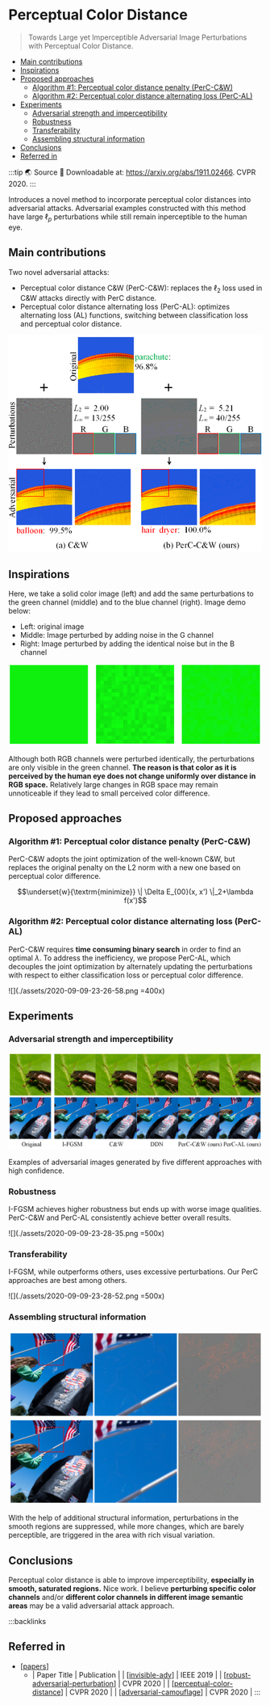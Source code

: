 # Perceptual Color Distance

> Towards Large yet Imperceptible Adversarial Image Perturbations with Perceptual Color Distance.

- [Main contributions](#main-contributions)
- [Inspirations](#inspirations)
- [Proposed approaches](#proposed-approaches)
  - [Algorithm #1: Perceptual color distance penalty (PerC-C&W)](#algorithm-1-perceptual-color-distance-penalty-perc-cw)
  - [Algorithm #2: Perceptual color distance alternating loss (PerC-AL)](#algorithm-2-perceptual-color-distance-alternating-loss-perc-al)
- [Experiments](#experiments)
  - [Adversarial strength and imperceptibility](#adversarial-strength-and-imperceptibility)
  - [Robustness](#robustness)
  - [Transferability](#transferability)
  - [Assembling structural information](#assembling-structural-information)
- [Conclusions](#conclusions)
- [Referred in](#referred-in)

:::tip 🌏 Source
🔬 Downloadable at: https://arxiv.org/abs/1911.02466. CVPR 2020.
:::

Introduces a novel method to incorporate perceptual color distances into adversarial attacks. Adversarial examples constructed with this method have large $\ell_p$ perturbations while still remain inperceptible to the human eye.

## Main contributions

Two novel adversarial attacks:

- Perceptual color distance C&W (PerC-C&W): replaces the $\ell_2$ loss used in C&W attacks directly with PerC distance.
- Perceptual color distance alternating loss (PerC-AL): optimizes alternating loss (AL) functions, switching between classification loss and perceptual color distance.

![](./assets/2020-09-09-23-25-13.png)

## Inspirations

Here, we take a solid color image (left) and add the same perturbations to the green channel (middle) and to the blue channel (right). Image demo below:

- Left: original image
- Middle: Image perturbed by adding noise in the G channel
- Right: Image perturbed by adding the identical noise but in the B channel

![](./assets/2020-09-09-23-25-48.png)

Although both RGB channels were perturbed identically, the perturbations are only visible in the green channel. **The reason is that color as it is perceived by the human eye does not change uniformly over distance in RGB space.** Relatively large changes in RGB space may remain unnoticeable if they lead to small perceived color difference.

## Proposed approaches

### Algorithm #1: Perceptual color distance penalty (PerC-C&W)

PerC-C&W adopts the joint optimization of the well-known C&W, but replaces the original penalty on the L2 norm with a new one based on perceptual color difference.

$$\underset{w}{\textrm{minimize}} \| \Delta E_{00}(x, x') \|_2+\lambda f(x')$$

### Algorithm #2: Perceptual color distance alternating loss (PerC-AL)

PerC-C&W requires **time consuming binary search** in order to find an optimal $\lambda$. To address the inefficiency, we propose PerC-AL, which decouples the joint optimization by alternately updating the perturbations with respect to either classification loss or perceptual color difference.

![](./assets/2020-09-09-23-26-58.png =400x)

## Experiments

### Adversarial strength and imperceptibility

![](./assets/2020-09-09-23-27-48.png)

Examples of adversarial images generated by five different approaches with high confidence.

### Robustness

I-FGSM achieves higher robustness but ends up with worse image qualities. PerC-C&W and PerC-AL consistently achieve better overall results.

![](./assets/2020-09-09-23-28-35.png =500x)

### Transferability

I-FGSM, while outperforms others, uses excessive perturbations. Our PerC approaches are best among others.

![](./assets/2020-09-09-23-28-52.png =500x)

### Assembling structural information

![](./assets/2020-09-09-23-29-32.png)

With the help of additional structural information, perturbations in the smooth regions are suppressed, while more changes, which are barely perceptible, are triggered in the area with rich visual variation.

## Conclusions

Perceptual color distance is able to improve imperceptibility, **especially in smooth, saturated regions.** Nice work. I believe **perturbing specific color channels** and/or **different color channels in different image semantic areas** may be a valid adversarial attack approach.

:::backlinks
## Referred in
* [[papers]]
	* | Paper Title                         | Publication |
| [[invisible-adv]]                   | IEEE 2019   |
| [[robust-adversarial-perturbation]] | CVPR 2020   |
| [[perceptual-color-distance]]       | CVPR 2020   |
| [[adversarial-camouflage]]          | CVPR 2020   |
:::

[//begin]: # 'Autogenerated link references for markdown compatibility'
[papers]: papers.md 'Papers'
[invisible-adv]: invisible-adv.md 'Invisible Adversarial Attack'
[robust-adversarial-perturbation]: robust-adversarial-perturbation.md 'Robust Adversarial Perturbation'
[perceptual-color-distance]: perceptual-color-distance.md 'Perceptual Color Distance'
[adversarial-camouflage]: adversarial-camouflage.md 'Adversarial Camouflage'
[//end]: # 'Autogenerated link references'
